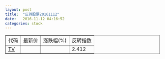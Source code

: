 ```yaml
---
layout: post
title:  "反转股票20161112"
date:   2016-11-12 04:16:52
categories: stock
---
```


<script type="text/javascript">
var stockList = []
stockList.push('gb_tv');
</script>

<table border="1">
 <tr>
 <td>代码</td>
  <td>最新价</td>
  <td>涨跌幅(%)</td>
 <td>反转指数</td>
</tr>
  <tr id="tv"><td><a href="http://stock.finance.sina.com.cn/usstock/quotes/TV.html" target="_blank">TV</a></td><td></td><td></td><td>2.412</td></tr>
</table>
